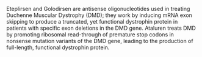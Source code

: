 Eteplirsen and Golodirsen are antisense oligonucleotides used in treating Duchenne Muscular Dystrophy (DMD); they work by inducing mRNA exon skipping to produce a truncated, yet functional dystrophin protein in patients with specific exon deletions in the DMD gene. Ataluren treats DMD by promoting ribosomal read-through of premature stop codons in nonsense mutation variants of the DMD gene, leading to the production of full-length, functional dystrophin protein.